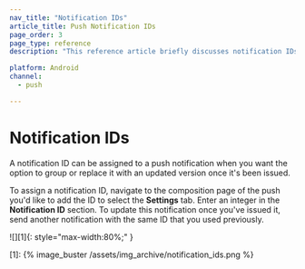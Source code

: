 ```yaml
---
nav_title: "Notification IDs"
article_title: Push Notification IDs
page_order: 3
page_type: reference
description: "This reference article briefly discusses notification IDs and how to assign them."

platform: Android
channel:
  - push

---
```


# Notification IDs

A notification ID can be assigned to a push notification when you want the option to group or replace it with an updated version once it's been issued.

To assign a notification ID, navigate to the composition page of the push you'd like to add the ID to select the **Settings** tab. Enter an integer in the **Notification ID** section. To update this notification once you've issued it, send another notification with the same ID that you used previously.

![][1]{: style="max-width:80%;" }

[1]: {% image_buster /assets/img_archive/notification_ids.png %}
